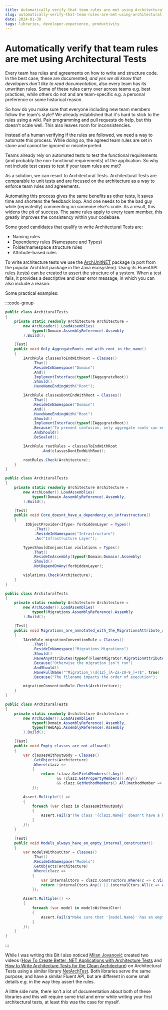 ```yaml
---
title: Automatically verify that team rules are met using Architectural Tests
slug: automatically-verify-that-team-rules-are-met-using-architectural-tests
date: 2024-01-30
tags: libraries, developer-experience, productivity
---
```


# Automatically verify that team rules are met using Architectural Tests

Every team has rules and agreements on how to write and structure code.
In the best case, these are documented, _and yes we all know that developers don't like to read documentation_, also every team has its unwritten rules.
Some of these rules carry over across teams e.g. best practices, while others do not and are team-specific e.g. a personal preference or some historical reason.

So how do you make sure that everyone including new team members follow the team's style?
We already established that it's hard to stick to the rules using a wiki.
Pair programming and pull requests do help, but this doesn't scale well.
This also leaves room for inconsistencies.

Instead of a human verifying if the rules are followed, we need a way to automate this process.
While doing so, the agreed team rules are set in stone and cannot be ignored or misinterpreted.

Teams already rely on automated tests to test the functional requirements (and probably the non-functional requirements) of the application.
So why not include test cases to test if your team rules are met?

As a solution, we can resort to Architectural Tests.
Architectural Tests are comparable to unit tests and are focused on the architecture as a way to enforce team rules and agreements.

Automating this process gives the same benefits as other tests, it saves time and shortens the feedback loop.
And one needs to be the bad guy while (repeatedly) commenting on someone else's code.
As a result, this widens the pit of success.
The same rules apply to every team member, this greatly improves the consistency within your codebase.

Some good candidates that qualify to write Architectural Tests are:

- Naming rules
- Dependency rules (Namespace and Types)
- Folder/namespace structure rules
- Attribute-based rules

To write architecture tests we use the [ArchUnitNET](https://github.com/TNG/ArchUnitNET) package (a port from the popular ArchUnit package in the Java ecosystem).
Using its FluentAPI rules (tests) can be created to assert the structure of a system.
When a test fails, it provides a descriptive and clear error message, in which you can also include a reason.

Some practical examples:

:::code-group

```cs [title=Naming test]
public class ArchituralTests
{
    private static readonly Architecture Architecture =
        new ArchLoader().LoadAssemblies(
            typeof(Domain.AssemblyReference).Assembly
        ).Build();

    [Test]
    public void Only_AggregateRoots_end_with_root_in_the_name()
    {
        IArchRule classesToEndWithRoot = Classes()
            .That()
            .ResideInNamespace("Domain")
            .And()
            .ImplementInterface(typeof(IAggegrateRoot))
            .Should()
            .HaveNameEndingWith("Root");

        IArchRule classesDontEndWithRoot = Classes()
            .That()
            .ResideInNamespace("Domain")
            .And()
            .HaveNameEndingWith("Root")
            .Should()
            .ImplementInterface(typeof(IAggegrateRoot))
            .Because("To prevent confusion, only aggregate roots can end with 'Root'.")
            .AndShould()
            .BeSealed();

        IArchRule rootRules = classesToEndWithRoot
                .And(classesDontEndWithRoot);

        rootRules.Check(Architecture);
    }
}
```

```cs [title=Dependency test]
public class ArchituralTests
{
    private static readonly Architecture Architecture =
        new ArchLoader().LoadAssemblies(
            typeof(Domain.AssemblyReference).Assembly,
        ).Build();

    [Test]
    public void Core_doesnt_have_a_dependency_on_infrastructure()
    {
         IObjectProvider<IType> forbiddenLayer = Types()
             .That()
             .ResideInNamespace("Infrastructure")
             .As("Infrastructure Layer");

        TypesShouldConjunction violations = Types()
            .That()
            .ResideInAssembly(typeof(Domain.Domain).Assembly)
            .Should()
            .NotDependOnAny(forbiddenLayer);

        violations.Check(Architecture);
    }
}
```

```cs [title=Attribute Test]
public class ArchituralTests
{
    private static readonly Architecture Architecture =
        new ArchLoader().LoadAssemblies(
            typeof(Migrations.AssemblyReference).Assembly
        ).Build();

    [Test]
    public void Migrations_are_annotated_with_the_MigrationsAttribute_and_follow_the_agreed_upon_name_convention()
    {
        IArchRule migrationConventionRule = Classes()
            .That()
            .ResideInNamespace("Migrations.Migrations")
            .Should()
            .HaveAnyAttributes(typeof(FluentMigrator.MigrationAttribute))
            .Because("Otherwise the migration isn't run")
            .AndShould()
            .HaveFullName("^Migration_\\d{12}_[A-Za-z0-9_]+?$", true)
            .Because("The filename impacts the order of execution");

        migrationConventionRule.Check(Architecture);
    }
}
```

```cs [title=Using AST]
public class ArchituralTests
{
    private static readonly Architecture Architecture =
        new ArchLoader().LoadAssemblies(
            typeof(Domain.AssemblyReference).Assembly,
            typeof(WebApi.AssemblyReference).Assembly
        ).Build();

    [Test]
    public void Empty_classes_are_not_allowed()
    {
        var classesWithoutBody = Classes()
            .GetObjects(Architecture)
            .Where(clazz =>
            {
                return !clazz.GetFieldMembers().Any()
                       && !clazz.GetPropertyMembers().Any()
                       && clazz.GetMethodMembers().All(methodMember => methodMember.IsConstructor());
            });

        Assert.Multiple(() =>
        {
            foreach (var clazz in classesWithoutBody)
            {
                Assert.Fail($"The class '{clazz.Name}' doesn't have a body, did you forget to clean this up?");
            }
        });
    }

    [Test]
    public void Models_always_have_an_empty_internal_constructor()
    {
        var modelsWithoutCtor = Classes()
            .That()
            .ResideInNamespace("Models")
            .GetObjects(Architecture)
            .Where(clazz =>
            {
                var internalCtors = clazz.Constructors.Where(c => c.Visibility == Visibility.Internal);
                return !internalCtors.Any() || internalCtors.All(c => c.Parameters.Count() != 0);
            });

        Assert.Multiple(() =>
        {
            foreach (var model in modelsWithoutCtor)
            {
                Assert.Fail($"Make sure that '{model.Name}' has an empty constructor it's serializable.");
            }
        });
    }
}
```

:::

While I was writing this Bit I also noticed [Milan Jovanović](https://www.milanjovanovic.tech/) created two videos ([How To Create Better .NET Applications with Architecture Tests](https://www.youtube.com/watch?v=eWjNLYNS-og) and [How to Write Architecture Tests for the Clean Architecture](https://www.youtube.com/watch?v=_D6Kai4RdGY)) on Architectural Tests using a similar library [NetArchTest](https://github.com/BenMorris/NetArchTest).
Both libraries serve the same purpose, and have a similar Fluent API, but are different in some small details e.g. in the way they assert the rules.

A little side note, there isn't a lot of documentation about both of these libraries and this will require some trial and error while writing your first architectural tests, at least this was the case for myself.
